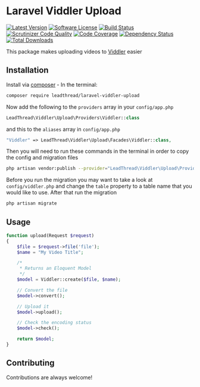 # Laravel Viddler Upload
[![Latest Version](https://img.shields.io/github/release/leadthread/laravel-viddler-upload.svg?style=flat-square)](https://github.com/leadthread/laravel-viddler-upload/releases)
[![Software License](https://img.shields.io/badge/license-MIT-brightgreen.svg?style=flat-square)](LICENSE.md)
[![Build Status](https://travis-ci.org/leadthread/laravel-viddler-upload.svg?branch=master)](https://travis-ci.org/leadthread/laravel-viddler-upload)
[![Scrutinizer Code Quality](https://scrutinizer-ci.com/g/leadthread/laravel-viddler-upload/badges/quality-score.png?b=master)](https://scrutinizer-ci.com/g/leadthread/laravel-viddler-upload/?branch=master)
[![Code Coverage](https://scrutinizer-ci.com/g/leadthread/laravel-viddler-upload/badges/coverage.png?b=master)](https://scrutinizer-ci.com/g/leadthread/laravel-viddler-upload/?branch=master)
[![Dependency Status](https://www.versioneye.com/user/projects/56f3252c35630e0029db0187/badge.svg?style=flat)](https://www.versioneye.com/user/projects/56f3252c35630e0029db0187)
[![Total Downloads](https://img.shields.io/packagist/dt/leadthread/laravel-viddler-upload.svg?style=flat-square)](https://packagist.org/packages/leadthread/laravel-viddler-upload)

This package makes uploading videos to [Viddler](http://www.viddler.com/) easier

## Installation

Install via [composer](https://getcomposer.org/) - In the terminal:
```bash
composer require leadthread/laravel-viddler-upload
```

Now add the following to the `providers` array in your `config/app.php`
```php
LeadThread\Viddler\Upload\Providers\Viddler::class
```

and this to the `aliases` array in `config/app.php`
```php
"Viddler" => LeadThread\Viddler\Upload\Facades\Viddler::class,
```

Then you will need to run these commands in the terminal in order to copy the config and migration files
```bash
php artisan vendor:publish --provider="LeadThread\Viddler\Upload\Providers\Viddler"
```

Before you run the migration you may want to take a look at `config/viddler.php` and change the `table` property to a table name that you would like to use. After that run the migration 
```bash
php artisan migrate
```

## Usage

```php
function upload(Request $request)
{
	$file = $request->file('file');
	$name = "My Video Title";

	/*
	 * Returns an Eloquent Model
	 */
	$model = Viddler::create($file, $name);

	// Convert the file
	$model->convert();

	// Upload it
	$model->upload();

	// Check the encoding status
	$model->check();

	return $model;
}
```

## Contributing
Contributions are always welcome!
